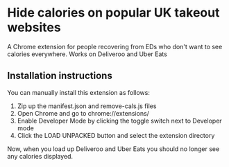 # Hide calories on popular UK takeout websites

A Chrome extension for people recovering from EDs who don't want to see calories everywhere. Works on Deliveroo and Uber Eats

## Installation instructions

You can manually install this extension as follows:

1. Zip up the manifest.json and remove-cals.js files
1. Open Chrome and go to chrome://extensions/
1. Enable Developer Mode by clicking the toggle switch next to Developer mode
1. Click the LOAD UNPACKED button and select the extension directory

Now, when you load up Deliveroo and Uber Eats you should no longer see any calories displayed.
